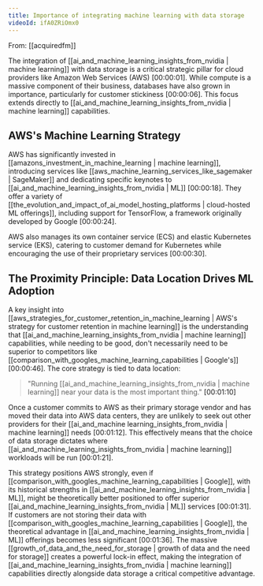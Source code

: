 ```yaml
---
title: Importance of integrating machine learning with data storage
videoId: ifA0ZRiOmx0
---
```


From: [[acquiredfm]] <br/> 

The integration of [[ai_and_machine_learning_insights_from_nvidia | machine learning]] with data storage is a critical strategic pillar for cloud providers like Amazon Web Services (AWS) <a class="yt-timestamp" data-t="00:00:01">[00:00:01]</a>. While compute is a massive component of their business, databases have also grown in importance, particularly for customer stickiness <a class="yt-timestamp" data-t="00:00:06">[00:00:06]</a>. This focus extends directly to [[ai_and_machine_learning_insights_from_nvidia | machine learning]] capabilities.

## AWS's Machine Learning Strategy

AWS has significantly invested in [[amazons_investment_in_machine_learning | machine learning]], introducing services like [[aws_machine_learning_services_like_sagemaker | SageMaker]] and dedicating specific keynotes to [[ai_and_machine_learning_insights_from_nvidia | ML]] <a class="yt-timestamp" data-t="00:00:18">[00:00:18]</a>. They offer a variety of [[the_evolution_and_impact_of_ai_model_hosting_platforms | cloud-hosted ML offerings]], including support for TensorFlow, a framework originally developed by Google <a class="yt-timestamp" data-t="00:00:24">[00:00:24]</a>.

AWS also manages its own container service (ECS) and elastic Kubernetes service (EKS), catering to customer demand for Kubernetes while encouraging the use of their proprietary services <a class="yt-timestamp" data-t="00:00:30">[00:00:30]</a>.

## The Proximity Principle: Data Location Drives ML Adoption

A key insight into [[aws_strategies_for_customer_retention_in_machine_learning | AWS's strategy for customer retention in machine learning]] is the understanding that [[ai_and_machine_learning_insights_from_nvidia | machine learning]] capabilities, while needing to be good, don't necessarily need to be superior to competitors like [[comparison_with_googles_machine_learning_capabilities | Google's]] <a class="yt-timestamp" data-t="00:00:46">[00:00:46]</a>. The core strategy is tied to data location:

> "Running [[ai_and_machine_learning_insights_from_nvidia | machine learning]] near your data is the most important thing." <a class="yt-timestamp" data-t="00:01:10">[00:01:10]</a>

Once a customer commits to AWS as their primary storage vendor and has moved their data into AWS data centers, they are unlikely to seek out other providers for their [[ai_and_machine learning_insights_from_nvidia | machine learning]] needs <a class="yt-timestamp" data-t="00:01:12">[00:01:12]</a>. This effectively means that the choice of data storage dictates where [[ai_and_machine_learning_insights_from_nvidia | machine learning]] workloads will be run <a class="yt-timestamp" data-t="00:01:21">[00:01:21]</a>.

This strategy positions AWS strongly, even if [[comparison_with_googles_machine_learning_capabilities | Google]], with its historical strengths in [[ai_and_machine_learning_insights_from_nvidia | ML]], might be theoretically better positioned to offer superior [[ai_and_machine_learning_insights_from_nvidia | ML]] services <a class="yt-timestamp" data-t="00:01:31">[00:01:31]</a>. If customers are not storing their data with [[comparison_with_googles_machine_learning_capabilities | Google]], the theoretical advantage in [[ai_and_machine_learning_insights_from_nvidia | ML]] offerings becomes less significant <a class="yt-timestamp" data-t="00:01:36">[00:01:36]</a>. The massive [[growth_of_data_and_the_need_for_storage | growth of data and the need for storage]] creates a powerful lock-in effect, making the integration of [[ai_and_machine_learning_insights_from_nvidia | machine learning]] capabilities directly alongside data storage a critical competitive advantage.
